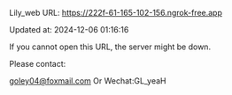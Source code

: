 Lily_web URL: https://222f-61-165-102-156.ngrok-free.app

Updated at: 2024-12-06 01:16:16

If you cannot open this URL, the server might be down.

Please contact: 

goley04@foxmail.com Or Wechat:GL_yeaH